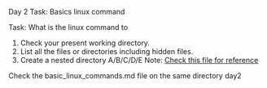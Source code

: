 Day 2 Task: Basics linux command

Task: What is the linux command to 
1. Check your present working directory.
2. List all the files or directories including hidden files.
3. Create a nested directory A/B/C/D/E
Note: [Check this file for reference](basic_linux_commands.md)

Check the basic_linux_commands.md file on the same directory day2
